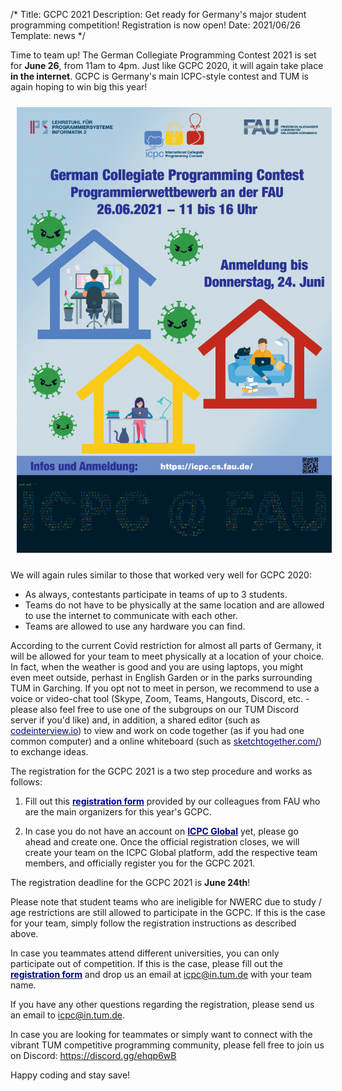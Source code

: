 /*
Title: GCPC 2021
Description: Get ready for Germany's major student programming competition! Registration is now open!
Date: 2021/06/26
Template: news
*/

Time to team up! The German Collegiate Programming Contest 2021 is set for **June 26**, from 11am to 4pm. Just like GCPC 2020, it will again take place **in the internet**. GCPC is Germany's main ICPC-style contest and TUM is again hoping to win big this year!

<img src="/images/news/sommer2021-01-724x1024.png"  style="margin: 10px 10px 10px 10px;"></img>
	    
We will again rules similar to those that worked very well for GCPC 2020:
- As always, contestants participate in teams of up to 3 students.
- Teams do not have to be physically at the same location and are allowed to use the internet to communicate with each other.
- Teams are allowed to use any hardware you can find.

According to the current Covid restriction for almost all parts of Germany, it will be allowed for your team to meet physically at a location of your choice. In fact, when the weather is good and you are using laptops, you might even meet outside, perhast in English Garden or in the parks surrounding TUM in Garching. If you opt not to meet in person, we recommend to use a voice or video-chat tool (Skype, Zoom, Teams, Hangouts, Discord, etc. - please also feel free to use one of the subgroups on our TUM Discord server if you'd like) and, in addition, a shared editor (such as [<span style="color:darkblue">codeinterview.io</span>](https://codeinterview.io)) to view and work on code together (as if you had one common computer) and a online whiteboard (such as [<span style="color:darkblue">sketchtogether.com/</span>](https://app.sketchtogether.com/)) to exchange ideas.

The registration for the GCPC 2021 is a two step procedure and works as follows:

1) Fill out this [<span style="color:darkblue">**registration form**</span>](https://icpc.cs.fau.de/anmeldung/) provided by our colleagues from FAU who are the main organizers for this year's GCPC.

2) In case you do not have an account on [<span style="color:darkblue">**ICPC Global**</span>](https://icpc.global/) yet, please go ahead and create one. Once the official registration closes, we will create your team on the ICPC Global platform, add the respective team members, and officially register you for the GCPC 2021.

The registration deadline for the GCPC 2021 is **June 24th**!

Please note that student teams who are ineligible for NWERC due to study / age restrictions are still allowed to participate in the GCPC. If this is the case for your team, simply follow the registration instructions as described above.

In case you teammates attend different universities, you can only participate out of competition. If this is the case, please fill out the [<span style="color:darkblue">**registration form**</span>](https://icpc.cs.fau.de/anmeldung/) and drop us an email at icpc@in.tum.de with your team name.

If you have any other questions regarding the registration, please send us an email to icpc@in.tum.de.

In case you are looking for teammates or simply want to connect with the vibrant TUM competitive programming community, please fell free to join us on Discord: https://discord.gg/ehqp6wB

Happy coding and stay save!